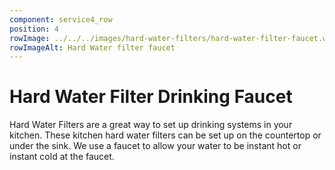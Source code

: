 ```yaml
---
component: service4_row
position: 4
rowImage: ../../../images/hard-water-filters/hard-water-filter-faucet.webp
rowImageAlt: Hard Water filter faucet
---
```

#  Hard Water Filter Drinking Faucet

Hard Water Filters are a great way to set up drinking systems in your kitchen. These kitchen hard water filters can be set up on the 
countertop or under the sink. We use a faucet to allow your water to be instant hot or instant cold at the faucet. 

